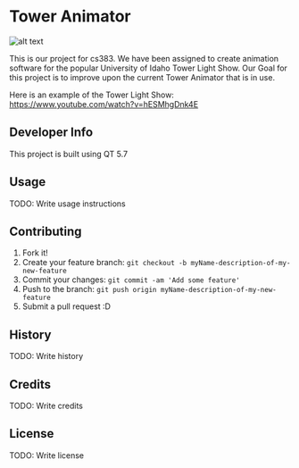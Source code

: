 # Tower Animator
![alt text](https://i.ytimg.com/vi/hESMhgDnk4E/maxresdefault.jpg "Logo Title Text 1")

This is our project for cs383. We have been assigned to create animation software for the popular University of Idaho Tower Light Show. Our Goal for this project is to improve upon the current Tower Animator that is in use.

Here is an example of the Tower Light Show:
https://www.youtube.com/watch?v=hESMhgDnk4E

## Developer Info ##
This project is built using QT 5.7

## Usage

TODO: Write usage instructions

## Contributing

1. Fork it!
2. Create your feature branch: `git checkout -b myName-description-of-my-new-feature`
3. Commit your changes: `git commit -am 'Add some feature'`
4. Push to the branch: `git push origin myName-description-of-my-new-feature`
5. Submit a pull request :D

## History

TODO: Write history

## Credits

TODO: Write credits

## License

TODO: Write license
